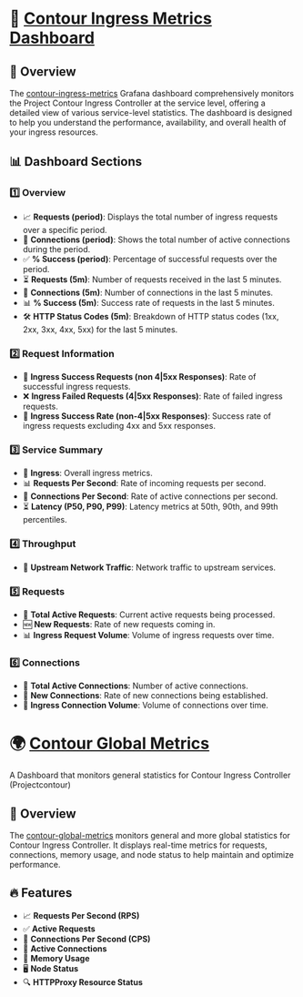 # 🚀 [Contour Ingress Metrics Dashboard](https://grafana.com/grafana/dashboards/21396-contour-ingress-metrics/)

## 📌 Overview
The [contour-ingress-metrics](./contour-ingress-metrics.json) Grafana dashboard comprehensively monitors the Project Contour Ingress Controller at the service level, offering a detailed view of various service-level statistics. The dashboard is designed to help you understand the performance, availability, and overall health of your ingress resources.

## 📊 Dashboard Sections

### 1️⃣ Overview
- 📈 **Requests (period)**: Displays the total number of ingress requests over a specific period.
- 🔗 **Connections (period)**: Shows the total number of active connections during the period.
- ✅ **% Success (period)**: Percentage of successful requests over the period.
- ⏳ **Requests (5m)**: Number of requests received in the last 5 minutes.
- 🔄 **Connections (5m)**: Number of connections in the last 5 minutes.
- 📊 **% Success (5m)**: Success rate of requests in the last 5 minutes.
- 🛠 **HTTP Status Codes (5m)**: Breakdown of HTTP status codes (1xx, 2xx, 3xx, 4xx, 5xx) for the last 5 minutes.

### 2️⃣ Request Information
- 🎯 **Ingress Success Requests (non 4|5xx Responses)**: Rate of successful ingress requests.
- ❌ **Ingress Failed Requests (4|5xx Responses)**: Rate of failed ingress requests.
- 📏 **Ingress Success Rate (non-4|5xx Responses)**: Success rate of ingress requests excluding 4xx and 5xx responses.

### 3️⃣ Service Summary
- 🚦 **Ingress**: Overall ingress metrics.
- 📊 **Requests Per Second**: Rate of incoming requests per second.
- 🔄 **Connections Per Second**: Rate of active connections per second.
- ⏳ **Latency (P50, P90, P99)**: Latency metrics at 50th, 90th, and 99th percentiles.

### 4️⃣ Throughput
- 📡 **Upstream Network Traffic**: Network traffic to upstream services.

### 5️⃣ Requests
- 📌 **Total Active Requests**: Current active requests being processed.
- 🆕 **New Requests**: Rate of new requests coming in.
- 📊 **Ingress Request Volume**: Volume of ingress requests over time.

### 6️⃣ Connections
- 🔗 **Total Active Connections**: Number of active connections.
- 🚀 **New Connections**: Rate of new connections being established.
- 📡 **Ingress Connection Volume**: Volume of connections over time.

# 🌍 [Contour Global Metrics](https://grafana.com/grafana/dashboards/21402-contour-global-metrics/)
A Dashboard that monitors general statistics for Contour Ingress Controller (Projectcontour)

## 📌 Overview
The [contour-global-metrics](./contour-global-metrics.json) monitors general and more global statistics for Contour Ingress Controller. It displays real-time metrics for requests, connections, memory usage, and node status to help maintain and optimize performance.

## 🔥 Features
- 📈 **Requests Per Second (RPS)**
- ✅ **Active Requests**
- 🔄 **Connections Per Second (CPS)**
- 🔗 **Active Connections**
- 💾 **Memory Usage**
- 🖥 **Node Status**
- 🔍 **HTTPProxy Resource Status**
